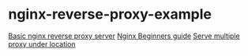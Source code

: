 # nginx-reverse-proxy-example
[Basic nginx reverse proxy server](https://www.hostinger.com/tutorials/how-to-set-up-nginx-reverse-proxy/)
[Nginx Beginners guide](http://nginx.org/en/docs/beginners_guide.html)
[Serve multiple proxy under location](https://serverfault.com/questions/650117/serving-multiple-proxy-endpoints-under-location-in-nginx)
